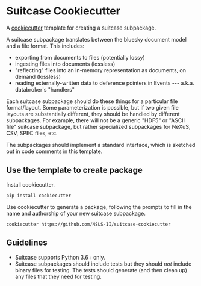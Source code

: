 # Suitcase Cookiecutter

A [cookiecutter](https://github.com/audreyr/cookiecutter) template for creating
a suitcase subpackage.

A suitcase subpackage translates between the bluesky document model and a file
format. This includes:

* exporting from documents to files (potentially lossy)
* ingesting files into documents (lossless)
* "reflecting" files into an in-memory representation as documents, on demand
  (lossless)
* reading externally-written data to deference pointers in Events --- a.k.a. 
  databroker's "handlers"

Each suitcase subpackage should do these things for a particular file
format/layout. Some parameterization is possible, but if two given file layouts
are substantially different, they should be handled by different subpackages.
For example, there will not be a generic "HDF5" or "ASCII file" suitcase
subpackage, but rather specialized subpackages for NeXuS, CSV, SPEC files, etc.

The subpackages should implement a standard interface, which is sketched out in
code comments in this template.

## Use the template to create package

Install cookiecutter.

```
pip install cookiecutter
```

Use cookiecutter to generate a package, following the prompts to fill in the
name and authorship of your new suitcase subpackage.

```
cookiecutter https://github.com/NSLS-II/suitcase-cookiecutter
```

## Guidelines

* Suitcase supports Python 3.6+ only.
* Suitcase subpackages should include tests but they should *not* include binary
  files for testing. The tests should generate (and then clean up) any files
  that they need for testing.
